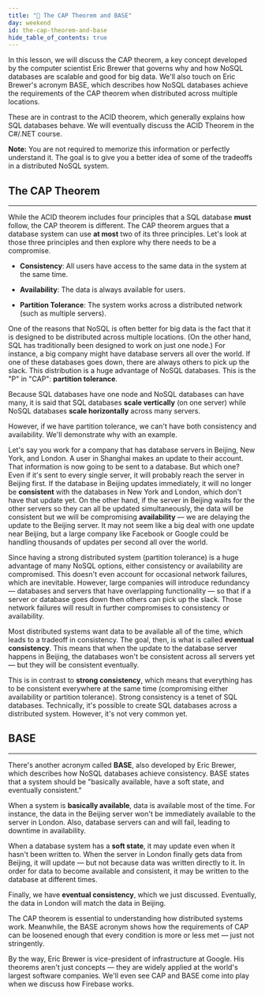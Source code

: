 ```yaml
---
title: "📓 The CAP Theorem and BASE"
day: weekend
id: the-cap-theorem-and-base
hide_table_of_contents: true
---
```


In this lesson, we will discuss the CAP theorem, a key concept developed by the computer scientist Eric Brewer that governs why and how NoSQL databases are scalable and good for big data. We'll also touch on Eric Brewer's acronym BASE, which describes how NoSQL databases achieve the requirements of the CAP theorem when distributed across multiple locations.

These are in contrast to the ACID theorem, which generally explains how SQL databases behave. We will eventually discuss the ACID Theorem in the C#/.NET course.

**Note:** You are not required to memorize this information or perfectly understand it. The goal is to give you a better idea of some of the tradeoffs in a distributed NoSQL system. 

## The CAP Theorem
---

While the ACID theorem includes four principles that a SQL database **must** follow, the CAP theorem is different. The CAP theorem argues that a database system can use **at most** two of its three principles. Let's look at those three principles and then explore why there needs to be a compromise.

* **Consistency**: All users have access to the same data in the system at the same time.

* **Availability**: The data is always available for users.

* **Partition Tolerance**: The system works across a distributed network (such as multiple servers).

One of the reasons that NoSQL is often better for big data is the fact that it is designed to be distributed across multiple locations. (On the other hand, SQL has traditionally been designed to work on just one node.) For instance, a big company might have database servers all over the world. If one of these databases goes down, there are always others to pick up the slack. This distribution is a huge advantage of NoSQL databases. This is the "P" in "CAP": **partition tolerance**.

Because SQL databases have one node and NoSQL databases can have many, it is said that SQL databases **scale vertically** (on one server) while NoSQL databases **scale horizontally** across many servers.

However, if we have partition tolerance, we can't have both consistency and availability. We'll demonstrate why with an example.

Let's say you work for a company that has database servers in Beijing, New York, and London. A user in Shanghai makes an update to their account. That information is now going to be sent to a database. But which one? Even if it's sent to every single server, it will probably reach the server in Beijing first. If the database in Beijing updates immediately, it will no longer be **consistent** with the databases in New York and London, which don't have that update yet. On the other hand, if the server in Beijing waits for the other servers so they can all be updated simultaneously, the data will be consistent but we will be compromising **availability** — we are delaying the update to the Beijing server. It may not seem like a big deal with one update near Beijing, but a large company like Facebook or Google could be handling thousands of updates per second all over the world.

Since having a strong distributed system (partition tolerance) is a huge advantage of many NoSQL options, either consistency or availability are compromised. This doesn't even account for occasional network failures, which are inevitable. However, large companies will introduce redundancy — databases and servers that have overlapping functionality — so that if a server or database goes down then others can pick up the slack. Those network failures will result in further compromises to consistency or availability.

Most distributed systems want data to be available all of the time, which leads to a tradeoff in consistency. The goal, then, is what is called **eventual consistency**. This means that when the update to the database server happens in Beijing, the databases won't be consistent across all servers yet — but they will be consistent eventually.

This is in contrast to **strong consistency**, which means that everything has to be consistent everywhere at the same time (compromising either availability or partition tolerance). Strong consistency is a tenet of SQL databases. Technically, it's possible to create SQL databases across a distributed system. However, it's not very common yet.

## BASE
---

There's another acronym called **BASE**, also developed by Eric Brewer, which describes how NoSQL databases achieve consistency. BASE states that a system should be "basically available, have a soft state, and eventually consistent."

When a system is **basically available**, data is available most of the time. For instance, the data in the Beijing server won't be immediately available to the server in London. Also, database servers can and will fail, leading to downtime in availability.

When a database system has a **soft state**, it may update even when it hasn't been written to. When the server in London finally gets data from Beijing, it will update — but not because data was written directly to it. In order for data to become available and consistent, it may be written to the database at different times.

Finally, we have **eventual consistency**, which we just discussed. Eventually, the data in London will match the data in Beijing.

The CAP theorem is essential to understanding how distributed systems work. Meanwhile, the BASE acronym shows how the requirements of CAP can be loosened enough that every condition is more or less met — just not stringently.

By the way, Eric Brewer is vice-president of infrastructure at Google. His theorems aren't just concepts — they are widely applied at the world's largest software companies. We'll even see CAP and BASE come into play when we discuss how Firebase works.

